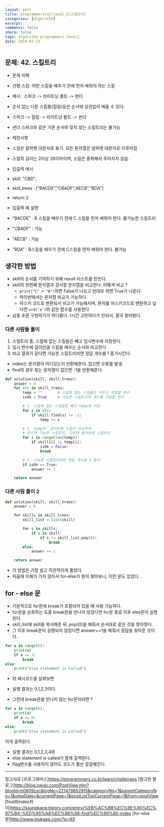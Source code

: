 ```yaml
---
layout: post
title: programmers(42)level_2(스킬트리)
categories: [algorithm]
excerpt: ' '
comments: false
share: false
tags: algorithm programmers level2
date: 2019-07-23
---
```


## 문제: 42. 스킬트리

- 문제 이해
- 선행 스킬: 어떤 스킬을 배우기 전에 먼저 배워야 하는 스킬
- 예시 : 스파크 -> 라이트닝 볼트 -> 썬더
- 순서 없는 다른 스킬들(힐링)등은 순서에 상관없이 배울 수 있다.
- 스파크 -> 힐링 -> 라이트닝 볼트 -> 썬더
- 썬더 스파크와 같은 기존 순서와 맞지 않는 스킬트리는 불가능

- 제한사항
- 스킬은 알파벳 대문자로 표기. 모든 문자열은 알파벳 대문자로 이루어짐
- 스킬의 길이는 2이상 26이하이며, 스킬은 중복해서 주어지지 않음.

- 입출력 예시
- skill: "CBD",
- skill_trees : ["BACDE","CBADF",AECB","BDA"]
- return 2

- 입출력 예 설명
- "BACDE" : B 스킬을 배우기 전에 C 스킬을 먼저 배워야 한다. 불가능한 스킬트리
- "CBADF" : 가능
- "AECB" : 가능
- "BDA" : B스킬을 배우기 전에 C스킬을 먼저 배워야 한다. 불가능

## 생각한 방법

- skill의 순서를 기억하기 위해 result 리스트를 만든다.
- skill의 첫번째 문자열과 검사할 문자열을 비교한다. 어떻게 비교 ?
  - `print("C" > "B")`하면 False가 나오고 반대로 하면 True가 나온다.
  - 파이썬에서는 문자열 비교가 가능하다.
  - 아스키 코드로 변환되서 비교가 가능해지며, 문자를 아스키코드로 변환하고 싶다면 `ord('a')`와 같은 함수를 사용한다
- 삼중 포문 구현하기가 까다롭다. 1시간 고민하다가 안되서, 결국 찾아봤다.

### 다른 사람들 풀이

1. 스킬트리 중, 스킬에 없는 스킬들은 빼고 임시변수에 저장한다.
2. 임시 변수에 길이만큼 스킬을 배우는 순서와 비교한다
3. 비교 결과가 같다면 가능한 스킬트리라면 정답 개수를 1 증가시킨다.

- index는 문자열이 어디있는지 반환해준다. 없으면 오류를 발생.
- find의 경우 찾는 문자열이 없으면 -1을 반환해준다.

```python
def solution(skill, skill_trees):
    answer = 0
    for str in skill_trees:
        temp = ""       # 스킬에 없는 스킬들은 지우고 저장할 변수
        isOk = True     # 가능한 스킬트리의 개수를 저장할 변수

        # 1. 스킬에 없는 스킬들은 뺴고 temp에 저장
        for s in str:
            if skill.find(s) != -1:
                temp += s

        # 2. temp의  길이만큼 스킬과 비교하여
        # 같으면 가능한 스킬트리, 다르면 불가능한 스킬트리
        for i in range(len(temp)):
            if skill[i] != temp[i]:
                isOk = False
                break

        # 3. 가능한 스킬트리라면 정답 개수를 1 증가
        if isOk == True:
            answer += 1

    return answer
```

### 다른 사람 풀이 2

```python
def solution(skill, skill_trees):
    answer = 0

    for skills in skill_trees:
        skill_list = list(skill)

        for s in skills:
            if s in skill:
                if s != skill_list.pop(0):
                    break
        else:
            answer += 1

    return answer
```

- 이 방법은 가장 쉽고 직관적이게 풀었다.
- 처음에 이해가 가지 않아서 for-else가 뭔지 찾아보니, 이런 문도 있었다.

## for - else 문

- 기본적으로 for문에 break가 포함되어 있을 때 사용 가능하다.
- for문을 순회하는 도중 break문을 만나지 않았다면 for문 종료 이후 else문이 실행된다.
- skill_list에 skill을 복사해준 뒤 ,pop(0)을 해줘서 순서대로 같은 것을 찾아줬다.
- 그 이후 break문이 실행되지 않았다면 answer+=1을 해줘서 정답을 찾아준 것이다.

```python
for a in range(5):
    print(a)
    if a == 3:
        break
else:
    print("else statement is called")
```

- 위 예시코드를 살펴보면
- 실행 결과는 0,1,2,3이다.

- 그런데 break문을 만나지 않는 for문이라면 ?

```python
for a in range(5):
    print(a)
    if a == 6:
        break
else:
    print("else statement is called")
```

이게 출력된다.

- 실행 결과는 0,1,2,3,4와
- else statement is called가 함께 출력된다.
- flag변수를 사용하지 않아도 코드가 훨씬 깔끔해진다.

---

참고자료
[프로그래머스]<https://programmers.co.kr/learn/challenges>
[참고한 블로그]<http://blog.naver.com/PostView.nhn?blogId=h0609zxc&logNo=221479852915&categoryNo=1&parentCategoryNo=1&viewDate=&currentPage=1&postListTopCurrentPage=1&from=postView>
[find와index차이]<https://ssungkang.tistory.com/entry/%EB%AC%B8%EC%9E%90%EC%97%B4-%ED%95%A8%EC%88%98-find%EC%99%80-index>
[for-else문]<http://www.mukgee.com/?p=93>
